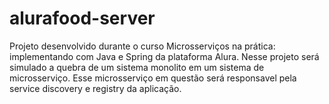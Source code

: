 # alurafood-server

Projeto desenvolvido durante o curso Microsserviços na prática: implementando com Java e Spring da plataforma Alura.
Nesse projeto será simulado a quebra de um sistema monolito em um sistema de microsserviço.
Esse microsserviço em questão será responsavel pela service discovery e registry da aplicação.

